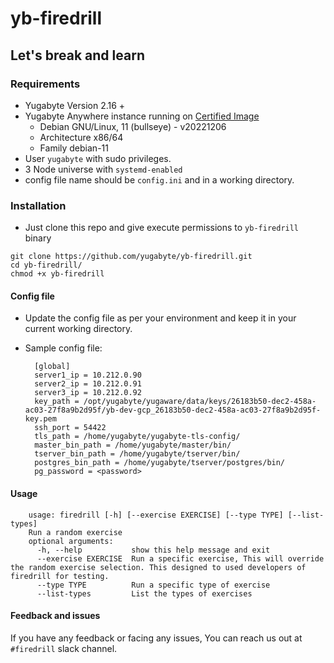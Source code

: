 # yb-firedrill

## Let's break and learn

### Requirements

- Yugabyte Version 2.16 +
- Yugabyte Anywhere instance running on [Certified Image](https://console.cloud.google.com/compute/imagesDetail/projects/debian-cloud/global/images/debian-11-bullseye-v202212060)
    - Debian GNU/Linux, 11 (bullseye) - v20221206
    - Architecture x86/64
    - Family debian-11
- User `yugabyte` with sudo privileges.
- 3 Node universe with `systemd-enabled`
- config file name should be `config.ini` and in a working directory.

### Installation

- Just clone this repo and give execute permissions to `yb-firedrill` binary

```
git clone https://github.com/yugabyte/yb-firedrill.git
cd yb-firedrill/
chmod +x yb-firedrill
```

#### Config file

- Update the config file as per your environment and keep it in your current working directory.
- Sample config file:

        [global]
        server1_ip = 10.212.0.90
        server2_ip = 10.212.0.91
        server3_ip = 10.212.0.92
        key_path = /opt/yugabyte/yugaware/data/keys/26183b50-dec2-458a-ac03-27f8a9b2d95f/yb-dev-gcp_26183b50-dec2-458a-ac03-27f8a9b2d95f-key.pem 
        ssh_port = 54422
        tls_path = /home/yugabyte/yugabyte-tls-config/
        master_bin_path = /home/yugabyte/master/bin/
        tserver_bin_path = /home/yugabyte/tserver/bin/
        postgres_bin_path = /home/yugabyte/tserver/postgres/bin/
        pg_password = <password>

#### Usage

        usage: firedrill [-h] [--exercise EXERCISE] [--type TYPE] [--list-types]
        Run a random exercise
        optional arguments:
          -h, --help           show this help message and exit
          --exercise EXERCISE  Run a specific exercise, This will override the random exercise selection. This designed to used developers of firedrill for testing.
          --type TYPE          Run a specific type of exercise
          --list-types         List the types of exercises


#### Feedback and issues

If you have any feedback or facing any issues, You can reach us out at `#firedrill` slack channel.
